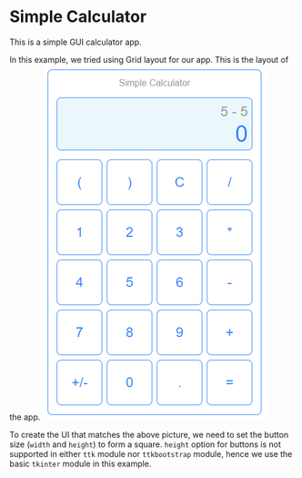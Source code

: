 # Simple Calculator

This is a simple GUI calculator app.

In this example, we tried using Grid layout for our app. This is the layout of the app.
![Calculator Layout](design.PNG)

To create the UI that matches the above picture, we need to set the button size (`width` and `height`) to form a square. `height` option for buttons is not supported in either `ttk` module nor `ttkbootstrap` module, hence we use the basic `tkinter` module in this example.